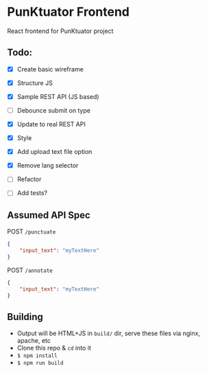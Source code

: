 # PunKtuator Frontend 

React frontend for PunKtuator project

## Todo:
- [x] Create basic wireframe
- [x] Structure JS
- [x] Sample REST API (JS based)
- [ ] Debounce submit on type
- [x] Update to real REST API
- [x] Style
- [x] Add upload text file option
- [x] Remove lang selector
- [ ] Refactor
- [ ] Add tests?


## Assumed API Spec
POST `/punctuate`
```json
{
    "input_text": "myTextHere"
}
```
POST `/annotate`
```json
{
    "input_text": "myTextHere"
}
```

## Building
- Output will be HTML+JS in `build/` dir, serve these files via nginx, apache, etc
- Clone this repo & `cd` into it
- `$ npm install`
- `$ npm run build`
